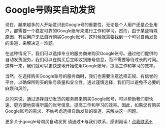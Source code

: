 # Google号购买自动发货

现在，越来越多的人开始意识到Google号的重要性，无论是个人用户还是企业用户，都需要一个稳定可靠的Google账号来进行工作和学习。然而，由于某些特殊原因，有些用户无法自行购买Google账号，这时候就需要找到一个可以自动发货的渠道，来解决这一难题。

在这种情况下，我们可以选择专业的服务商来购买Google账号。通过他们提供的自动发货服务，我们可以在购买后立即收到账号信息，而不需要等待过长的时间。这样一来，我们就可以更快速地开始使用Google账号，提高工作和学习的效率。

当然，在选择购买Google账号的服务商时，我们也需要注意选择正规、有信誉的平台，以确保所购买的账号质量和安全性。通过谨慎选择，我们可以避免不必要的麻烦和风险。

总的来说，通过选择自动发货的服务商来购买Google账号，可以帮助我们更快速、更方便地获得所需的账号信息，提高工作和学习的效率。因此，如果您有购买Google账号的需求，不妨考虑选择自动发货的渠道，来解决这一问题。

更多关于google号购买自动发货 请通过✈与我们联系，感谢阅读！[点我联系✈](https://my.G208.com)